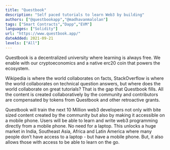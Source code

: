 ```yaml
---
title: "Questbook"
description: "Self paced tutorials to learn Web3 by building"
authors: ["@questbookapp","@madhavanmalolan"]
tags: ["Smart Contracts","Dapp","EVM"]
languages: ["Solidity"]
url: "https://www.questbook.app/"
dateAdded: 2021-09-21
levels: ["All"]
---
```


Questbook is a decentralized university where learning is always free. We enable with our cryptoeconomics and a native erc20 coin that powers the ecosystem. 

Wikipedia is where the world collaborates on facts, StackOverflow is where the world collaborates on technical question answers, but where does the world collaborate on great tutorials? That is the gap that Questbook fills. All the content is created collaboratively by the community and contributors are compensated by tokens from Questbook and other retroactive grants. 

Questbook will train the next 10 Million web3 developers not only with bite sized content created by the community but also by making it accessible on a mobile phone. Users will be able to learn and write web3 programming directly from a mobile phone. No need for a laptop. This unlocks a huge market in India, Southeast Asia, Africa and Latin America where many people don’t have access to a laptop - but have a mobile phone. But, it also allows those with access to be able to learn on the go.